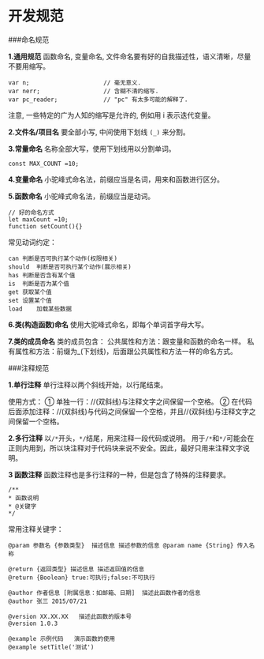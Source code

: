 开发规范
===================

###命名规范

**1.通用规范**
函数命名, 变量命名, 文件命名要有好的自我描述性，语义清晰，尽量不要用缩写。
```
var n;                     // 毫无意义.
var nerr;                  // 含糊不清的缩写.
var pc_reader;             // "pc" 有太多可能的解释了.
```
注意, 一些特定的广为人知的缩写是允许的, 例如用 i 表示迭代变量。

**2.文件名/项目名**
要全部小写, 中间使用下划线 `(_)` 来分割。

**3.常量命名**
名称全部大写，使用下划线用以分割单词。
```
const MAX_COUNT =10;
```

**4.变量命名**
小驼峰式命名法，前缀应当是名词，用来和函数进行区分。

**5.函数命名**
小驼峰式命名法，前缀应当是动词。
```
// 好的命名方式
let maxCount =10;
function setCount(){}
```
常见动词约定：

```
can	判断是否可执行某个动作(权限相关)
should	判断是否可执行某个动作(展示相关)
has	判断是否含有某个值
is	判断是否为某个值
get	获取某个值
set	设置某个值
load	加载某些数据
```

**6.类(构造函数)命名**
使用大驼峰式命名，即每个单词首字母大写。

**7.类的成员命名**
类的成员包含：
公共属性和方法：跟变量和函数的命名一样。
私有属性和方法：前缀为_(下划线)，后面跟公共属性和方法一样的命名方式。

###注释规范

**1.单行注释**
单行注释以两个斜线开始，以行尾结束。

使用方式：
① 单独一行：//(双斜线)与注释文字之间保留一个空格。
② 在代码后面添加注释：//(双斜线)与代码之间保留一个空格，并且//(双斜线)与注释文字之间保留一个空格。

**2.多行注释**
以`/*`开头，`*/`结尾，用来注释一段代码或说明。
用于`/*`和`*/`可能会在正则内用到，所以块注释对于代码块来说不安全。因此，最好只用来注释文字说明。

**3 函数注释**
函数注释也是多行注释的一种，但是包含了特殊的注释要求。
```
/**
* 函数说明 
* @关键字 
*/
```
常用注释关键字：
```
@param 参数名 {参数类型}  描述信息	描述参数的信息	@param name {String} 传入名称

@return {返回类型} 描述信息	描述返回值的信息
@return {Boolean} true:可执行;false:不可执行

@author 作者信息 [附属信息：如邮箱、日期]	描述此函数作者的信息	
@author 张三 2015/07/21 

@version XX.XX.XX	描述此函数的版本号	
@version 1.0.3

@example 示例代码	演示函数的使用	
@example setTitle('测试')
```